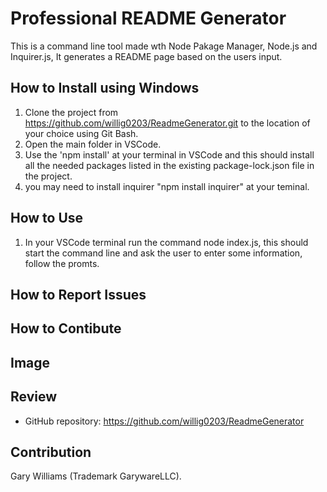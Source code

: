 # Professional README Generator

This is a command line tool made wth Node Pakage Manager, Node.js and Inquirer.js, It generates a README page based on the users input.

## How to Install using Windows
1) Clone the project from https://github.com/willig0203/ReadmeGenerator.git to the location of your choice using Git Bash.
2) Open the main folder in VSCode.
3) Use the 'npm install' at your terminal in VSCode and this should install all the needed packages listed in the existing package-lock.json file in the project. 
4) you may need to install inquirer "npm install inquirer" at your teminal.

## How to Use 
1) In your VSCode terminal run the command node index.js, this should start the command line and ask the user to enter some information, follow the promts.

## How to Report Issues

## How to Contibute

## Image

<!-- ![Screenshot of main application](./images/Screenshot.jpg) -->


## Review

* GitHub repository: https://github.com/willig0203/ReadmeGenerator


## Contribution

Gary Williams (Trademark GarywareLLC).